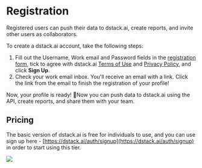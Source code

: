 # Registration

Registered users can push their data to dstack.ai, create reports, and invite other users as collaborators.

To create a dstack.ai account, take the following steps:

1. Fill out the Username, Work email and Password fields in the [registration form](https://dstack.ai/auth/signup), tick to agree with dstack.ai [Terms of Use](https://dstack.ai/terms) and [Privacy Policy](https://dstack.ai/privacy-policy), and click **Sign Up**.
2. Check your work email inbox. You'll receive an email with a link. Click the link from the email to finish the registration of your profile!

Now, your profile is ready! 🚀Now you can push data to dstack.ai using the API, create reports, and share them with your team.

## Pricing

The basic version of dstack.ai is free for individuals to use, and you can use sign up here - [https://dstack.ai/auth/signup](https://dstack.ai/auth/signup) in order to start using this tier.

![](../.gitbook/assets/untitled.png)

